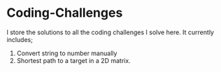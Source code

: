 # Coding-Challenges
I store the solutions to all the coding challenges I solve here. It currently includes;
1) Convert string to number manually
2) Shortest path to a target in a 2D matrix.
